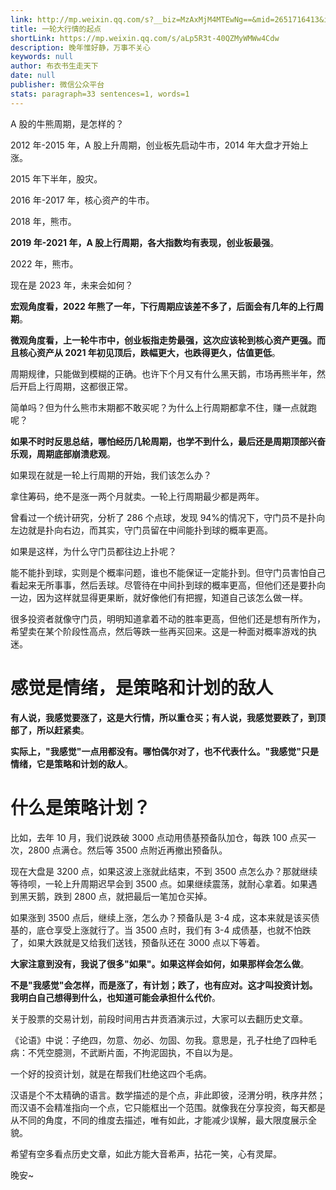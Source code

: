```yaml
---
link: http://mp.weixin.qq.com/s?__biz=MzAxMjM4MTEwNg==&mid=2651716413&idx=1&sn=f28bbb7bdb41f2aaed084e39e3d1a205&chksm=804be5e0b73c6cf6416059fe573b608ecb8df73641abb26072e1ccb92789ab00227ab5b9e030#rd
title: 一轮大行情的起点
shortLink: https://mp.weixin.qq.com/s/aLp5R3t-40QZMyWMWw4Cdw
description: 晚年惟好静，万事不关心
keywords: null
author: 布衣书生走天下
date: null
publisher: 微信公众平台
stats: paragraph=33 sentences=1, words=1
---
```


A 股的牛熊周期，是怎样的？

2012 年-2015 年，A 股上升周期，创业板先启动牛市，2014 年大盘才开始上涨。

2015 年下半年，股灾。

2016 年-2017 年，核心资产的牛市。

2018 年，熊市。

**2019 年-2021 年，A 股上行周期，各大指数均有表现，创业板最强**。

2022 年，熊市。

现在是 2023 年，未来会如何？

**宏观角度看，2022 年熊了一年，下行周期应该差不多了，后面会有几年的上行周期**。

**微观角度看，上一轮牛市中，创业板指走势最强，这次应该轮到核心资产更强。而且核心资产从 2021 年初见顶后，跌幅更大，也跌得更久，估值更低**。

周期规律，只能做到模糊的正确。也许下个月又有什么黑天鹅，市场再熊半年，然后开启上行周期，这都很正常。

简单吗？但为什么熊市末期都不敢买呢？为什么上行周期都拿不住，赚一点就跑呢？

**如果不时时反思总结，哪怕经历几轮周期，也学不到什么，最后还是周期顶部兴奋乐观，周期底部崩溃悲观**。

如果现在就是一轮上行周期的开始，我们该怎么办？

拿住筹码，绝不是涨一两个月就卖。一轮上行周期最少都是两年。

曾看过一个统计研究，分析了 286 个点球，发现 94%的情况下，守门员不是扑向左边就是扑向右边，而其实，守门员留在中间能扑到球的概率更高。

如果是这样，为什么守门员都往边上扑呢？

能不能扑到球，实则是个概率问题，谁也不能保证一定能扑到。但守门员害怕自己看起来无所事事，然后丢球。尽管待在中间扑到球的概率更高，但他们还是要扑向一边，因为这样就显得更果断，就好像他们有把握，知道自己该怎么做一样。

很多投资者就像守门员，明明知道拿着不动的胜率更高，但他们还是想有所作为，希望卖在某个阶段性高点，然后等跌一些再买回来。这是一种面对概率游戏的执迷。

# 感觉是情绪，是策略和计划的敌人

**有人说，我感觉要涨了，这是大行情，所以重仓买；有人说，我感觉要跌了，到顶部了，所以赶紧卖**。

**实际上，"我感觉"一点用都没有。哪怕偶尔对了，也不代表什么。"我感觉"只是情绪，它是策略和计划的敌人**。

# 什么是策略计划？

比如，去年 10 月，我们说跌破 3000 点动用债基预备队加仓，每跌 100 点买一次，2800 点满仓。然后等 3500 点附近再撤出预备队。

现在大盘是 3200 点，如果这波上涨就此结束，不到 3500 点怎么办？那就继续等待呗，一轮上升周期迟早会到 3500 点。如果继续震荡，就耐心拿着。如果遇到黑天鹅，跌到 2800 点，就把最后一笔加仓买掉。

如果涨到 3500 点后，继续上涨，怎么办？预备队是 3-4 成，这本来就是该买债基的，底仓享受上涨就行了。当 3500 点时，我们有 3-4 成债基，也就不怕跌了，如果大跌就是又给我们送钱，预备队还在 3000 点以下等着。

**大家注意到没有，我说了很多"如果"。如果这样会如何，如果那样会怎么做**。

**不是"我感觉"会怎样，而是涨了，有计划；跌了，也有应对。这才叫投资计划。我明白自己想得到什么，也知道可能会承担什么代价**。

关于股票的交易计划，前段时间用古井贡酒演示过，大家可以去翻历史文章。

《论语》中说：子绝四，勿意、勿必、勿固、勿我。意思是，孔子杜绝了四种毛病：不凭空臆测，不武断片面，不拘泥固执，不自以为是。

一个好的投资计划，就是在帮我们杜绝这四个毛病。

汉语是个不太精确的语言。数学描述的是个点，非此即彼，泾渭分明，秩序井然；而汉语不会精准指向一个点，它只能框出一个范围。就像我在分享投资，每天都是从不同的角度，不同的维度去描述，唯有如此，才能减少误解，最大限度展示全貌。

希望有空多看点历史文章，如此方能大音希声，拈花一笑，心有灵犀。

晚安~
